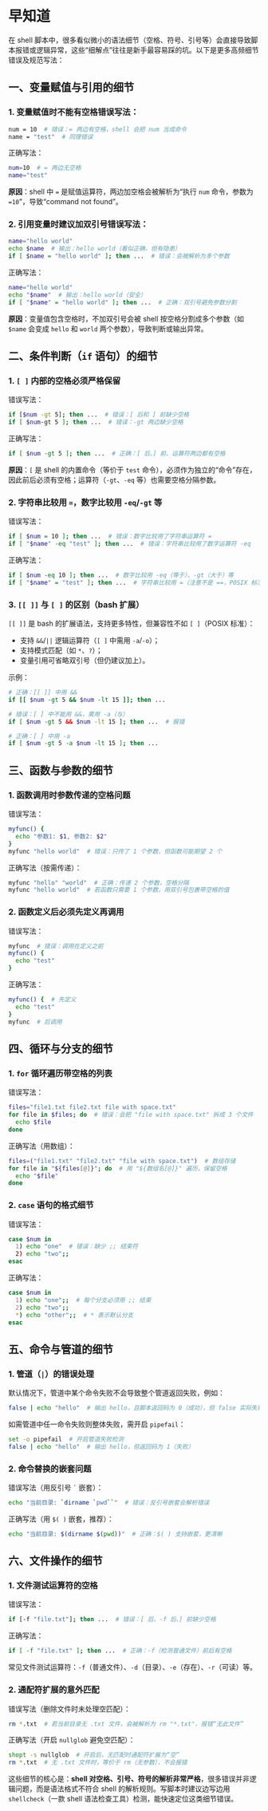 # 早知道

在 shell 脚本中，很多看似微小的语法细节（空格、符号、引号等）会直接导致脚本报错或逻辑异常，这些“细解点”往往是新手最容易踩的坑。以下是更多高频细节错误及规范写法：

## 一、变量赋值与引用的细节

### 1. 变量赋值时**不能有空格**错误写法：  

```bash
num = 10  # 错误：= 两边有空格，shell 会把 num 当成命令
name = "test"  # 同理错误
```  

正确写法：  

```bash
num=10  # = 两边无空格
name="test"
```  

**原因**：shell 中 `=` 是赋值运算符，两边加空格会被解析为“执行 `num` 命令，参数为 `=10`”，导致“command not found”。

### 2. 引用变量时**建议加双引号**错误写法：  

```bash
name="hello world"
echo $name  # 输出：hello world（看似正确，但有隐患）
if [ $name = "hello world" ]; then ...  # 错误：会被解析为多个参数
```  

正确写法：  

```bash
name="hello world"
echo "$name"  # 输出：hello world（安全）
if [ "$name" = "hello world" ]; then ...  # 正确：双引号避免参数分割
```  

**原因**：变量值包含空格时，不加双引号会被 shell 按空格分割成多个参数（如 `$name` 会变成 `hello` 和 `world` 两个参数），导致判断或输出异常。

## 二、条件判断（`if` 语句）的细节

### 1. `[ ]` 内部的空格必须严格保留  

错误写法：  

```bash
if [$num -gt 5]; then ...  # 错误：[ 后和 ] 前缺少空格
if [ $num-gt 5 ]; then ...  # 错误：-gt 两边缺少空格
```  

正确写法：  

```bash
if [ $num -gt 5 ]; then ...  # 正确：[ 后、] 前、运算符两边都有空格
```  

**原因**：`[` 是 shell 的内置命令（等价于 `test` 命令），必须作为独立的“命令”存在，因此前后必须有空格；运算符（`-gt`、`-eq` 等）也需要空格分隔参数。

### 2. 字符串比较用 `=`，数字比较用 `-eq`/`-gt` 等  

错误写法：  

```bash
if [ $num = 10 ]; then ...  # 错误：数字比较用了字符串运算符 =
if [ "$name" -eq "test" ]; then ...  # 错误：字符串比较用了数字运算符 -eq
```  

正确写法：  

```bash
if [ $num -eq 10 ]; then ...  # 数字比较用 -eq（等于）、-gt（大于）等
if [ "$name" = "test" ]; then ...  # 字符串比较用 =（注意不是 ==，POSIX 标准用 =）
```  

### 3. `[[ ]]` 与 `[ ]` 的区别（bash 扩展）  

`[[ ]]` 是 bash 的扩展语法，支持更多特性，但兼容性不如 `[ ]`（POSIX 标准）：  

- 支持 `&&`/`||` 逻辑运算符（`[ ]` 中需用 `-a`/`-o`）；  
- 支持模式匹配（如 `*`、`?`）；  
- 变量引用可省略双引号（但仍建议加上）。  

示例：  

```bash
# 正确：[[ ]] 中用 &&
if [[ $num -gt 5 && $num -lt 15 ]]; then ...

# 错误：[ ] 中不能用 &&，需用 -a（与）
if [ $num -gt 5 && $num -lt 15 ]; then ...  # 报错

# 正确：[ ] 中用 -a
if [ $num -gt 5 -a $num -lt 15 ]; then ...
```  

## 三、函数与参数的细节

### 1. 函数调用时**参数传递的空格问题**  

错误写法：  

```bash
myfunc() {
  echo "参数1: $1, 参数2: $2"
}
myfunc "hello world"  # 错误：只传了 1 个参数，但函数可能期望 2 个
```  

正确写法（按需传递）：  

```bash
myfunc "hello" "world"  # 正确：传递 2 个参数，空格分隔
myfunc "hello world"  # 若函数只需要 1 个参数，用双引号包裹带空格的值
```  

### 2. 函数定义后**必须先定义再调用**  

错误写法：  

```bash
myfunc  # 错误：调用在定义之前
myfunc() {
  echo "test"
}
```  

正确写法：  

```bash
myfunc() {  # 先定义
  echo "test"
}
myfunc  # 后调用
```  

## 四、循环与分支的细节

### 1. `for` 循环遍历带空格的列表  

错误写法：  

```bash
files="file1.txt file2.txt file with space.txt"
for file in $files; do  # 错误：会把 "file with space.txt" 拆成 3 个文件
  echo $file
done
```  

正确写法（用数组）：  

```bash
files=("file1.txt" "file2.txt" "file with space.txt")  # 数组存储
for file in "${files[@]}"; do  # 用 "${数组名[@]}" 遍历，保留空格
  echo "$file"
done
```  

### 2. `case` 语句的格式细节  

错误写法：  

```bash
case $num in
  1) echo "one"  # 错误：缺少 ;; 结束符
  2) echo "two";;
esac
```  

正确写法：  

```bash
case $num in
  1) echo "one";;  # 每个分支必须用 ;; 结束
  2) echo "two";;
  *) echo "other";;  # * 表示默认分支
esac
```  

## 五、命令与管道的细节

### 1. 管道（`|`）的错误处理  

默认情况下，管道中某个命令失败不会导致整个管道返回失败，例如：  

```bash
false | echo "hello"  # 输出 hello，且脚本返回码为 0（成功），但 false 实际失败了
```  

如需管道中任一命令失败则整体失败，需开启 `pipefail`：  

```bash
set -o pipefail  # 开启管道失败检测
false | echo "hello"  # 输出 hello，但返回码为 1（失败）
```  

### 2. 命令替换的嵌套问题  

错误写法（用反引号 `` ` `` 嵌套）：  

```bash
echo "当前目录: `dirname `pwd``"  # 错误：反引号嵌套会解析错误
```  

正确写法（用 `$( )` 嵌套，推荐）：  

```bash
echo "当前目录: $(dirname $(pwd))"  # 正确：$( ) 支持嵌套，更清晰
```  

## 六、文件操作的细节

### 1. 文件测试运算符的空格  

错误写法：  

```bash
if [-f "file.txt"]; then ...  # 错误：[ 后、-f 后、] 前缺少空格
```  

正确写法：  

```bash
if [ -f "file.txt" ]; then ...  # 正确：-f（检测普通文件）前后有空格
```  

常见文件测试运算符：`-f`（普通文件）、`-d`（目录）、`-e`（存在）、`-r`（可读）等。

### 2. 通配符扩展的意外匹配  

错误写法（删除文件时未处理空匹配）：  

```bash
rm *.txt  # 若当前目录无 .txt 文件，会被解析为 rm "*.txt"，报错“无此文件”
```  

正确写法（开启 `nullglob` 避免空匹配）：  

```bash
shopt -s nullglob  # 开启后，无匹配时通配符扩展为“空”
rm *.txt  # 无 .txt 文件时，等价于 rm（无参数），不会报错
```  

这些细节的核心是：**shell 对空格、引号、符号的解析非常严格**，很多错误并非逻辑问题，而是语法格式不符合 shell 的解析规则。写脚本时建议边写边用 `shellcheck`（一款 shell 语法检查工具）检测，能快速定位这类细节错误。
